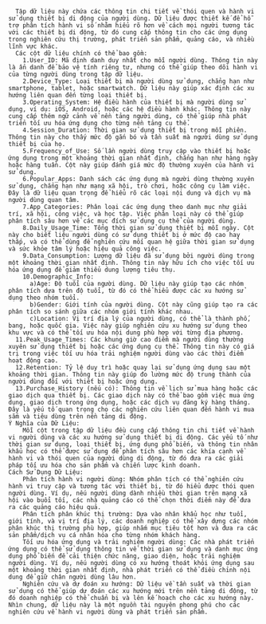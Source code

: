       Tập dữ liệu này chứa các thông tin chi tiết về thói quen và hành vi sử dụng thiết bị di động của người dùng. Dữ liệu được thiết kế để hỗ trợ phân tích hành vi số nhằm hiểu rõ hơn về cách mọi người tương tác với các thiết bị di động, từ đó cung cấp thông tin cho các ứng dụng trong nghiên cứu thị trường, phát triển sản phẩm, quảng cáo, và nhiều lĩnh vực khác.
      Các cột dữ liệu chính có thể bao gồm:
        1.User_ID: Mã định danh duy nhất cho mỗi người dùng. Thông tin này là ẩn danh để bảo vệ tính riêng tư, nhưng có thể giúp theo dõi hành vi của từng người dùng trong tập dữ liệu.
        2.Device_Type: Loại thiết bị mà người dùng sử dụng, chẳng hạn như smartphone, tablet, hoặc smartwatch. Dữ liệu này giúp xác định các xu hướng liên quan đến từng loại thiết bị.
        3.Operating_System: Hệ điều hành của thiết bị mà người dùng sử dụng, ví dụ: iOS, Android, hoặc các hệ điều hành khác. Thông tin này cung cấp thêm ngữ cảnh về nền tảng người dùng, có thể giúp nhà phát triển tối ưu hóa ứng dụng cho từng nền tảng cụ thể.
        4.Session_Duration: Thời gian sử dụng thiết bị trong mỗi phiên. Thông tin này cho thấy mức độ gắn bó và tần suất mà người dùng sử dụng thiết bị của họ.
        5.Frequency_of_Use: Số lần người dùng truy cập vào thiết bị hoặc ứng dụng trong một khoảng thời gian nhất định, chẳng hạn như hàng ngày hoặc hàng tuần. Cột này giúp đánh giá mức độ thường xuyên của hành vi sử dụng.
        6.Popular_Apps: Danh sách các ứng dụng mà người dùng thường xuyên sử dụng, chẳng hạn như mạng xã hội, trò chơi, hoặc công cụ làm việc. Đây là dữ liệu quan trọng để hiểu rõ các loại nội dung và dịch vụ mà người dùng quan tâm.
        7.App_Categories: Phân loại các ứng dụng theo danh mục như giải trí, xã hội, công việc, và học tập. Việc phân loại này có thể giúp phân tích sâu hơn về các mục đích sử dụng cụ thể của người dùng.
        8.Daily_Usage_Time: Tổng thời gian sử dụng thiết bị mỗi ngày. Cột này cho biết liệu người dùng có sử dụng thiết bị ở mức độ cao hay thấp, và có thể dùng để nghiên cứu mối quan hệ giữa thời gian sử dụng và sức khỏe tâm lý hoặc hiệu quả công việc.
        9.Data_Consumption: Lượng dữ liệu đã sử dụng bởi người dùng trong một khoảng thời gian nhất định. Thông tin này hữu ích cho việc tối ưu hóa ứng dụng để giảm thiểu dung lượng tiêu thụ.
        10.Demographic_Info:
          a)Age: Độ tuổi của người dùng. Dữ liệu này giúp tạo các nhóm phân tích dựa trên độ tuổi, từ đó có thể hiểu được các xu hướng sử dụng theo nhóm tuổi.
          b)Gender: Giới tính của người dùng. Cột này cũng giúp tạo ra các phân tích so sánh giữa các nhóm giới tính khác nhau.
          c)Location: Vị trí địa lý của người dùng, có thể là thành phố, bang, hoặc quốc gia. Việc này giúp nghiên cứu xu hướng sử dụng theo khu vực và có thể tối ưu hóa nội dung phù hợp với từng địa phương.
      11.Peak_Usage_Times: Các khung giờ cao điểm mà người dùng thường xuyên sử dụng thiết bị hoặc các ứng dụng cụ thể. Thông tin này có giá trị trong việc tối ưu hóa trải nghiệm người dùng vào các thời điểm hoạt động cao.
      12.Retention: Tỷ lệ duy trì hoặc quay lại sử dụng ứng dụng sau một khoảng thời gian. Thông tin này giúp đo lường mức độ trung thành của người dùng đối với thiết bị hoặc ứng dụng.
      13.Purchase_History (nếu có): Thông tin về lịch sử mua hàng hoặc các giao dịch qua thiết bị. Các giao dịch này có thể bao gồm việc mua ứng dụng, giao dịch trong ứng dụng, hoặc các dịch vụ đăng ký hàng tháng. Đây là yếu tố quan trọng cho các nghiên cứu liên quan đến hành vi mua sắm và tiêu dùng trên nền tảng di động.
    Ý Nghĩa của Dữ Liệu:
        Mỗi cột trong tập dữ liệu đều cung cấp thông tin chi tiết về hành vi người dùng và các xu hướng sử dụng thiết bị di động. Các yếu tố như thời gian sử dụng, loại thiết bị, ứng dụng phổ biến, và thông tin nhân khẩu học có thể được sử dụng để phân tích sâu hơn các khía cạnh về hành vi và thói quen của người dùng di động, từ đó đưa ra các giải pháp tối ưu hóa cho sản phẩm và chiến lược kinh doanh.
    Cách Sử Dụng Dữ Liệu:
        Phân tích hành vi người dùng: Nhóm phân tích có thể nghiên cứu hành vi truy cập và tương tác với thiết bị, từ đó hiểu được thói quen người dùng. Ví dụ, nếu người dùng dành nhiều thời gian trên mạng xã hội vào buổi tối, các nhà quảng cáo có thể chọn thời điểm này để đưa ra các quảng cáo hiệu quả.
        Phân tích phân khúc thị trường: Dựa vào nhân khẩu học như tuổi, giới tính, và vị trí địa lý, các doanh nghiệp có thể xây dựng các nhóm phân khúc thị trường phù hợp, giúp nhắm mục tiêu tốt hơn và đưa ra các sản phẩm/dịch vụ cá nhân hóa cho từng nhóm khách hàng.
        Tối ưu hóa ứng dụng và trải nghiệm người dùng: Các nhà phát triển ứng dụng có thể sử dụng thông tin về thời gian sử dụng và danh mục ứng dụng phổ biến để cải thiện chức năng, giao diện, hoặc trải nghiệm người dùng. Ví dụ, nếu người dùng có xu hướng thoát khỏi ứng dụng sau một khoảng thời gian nhất định, nhà phát triển có thể điều chỉnh nội dung để giữ chân người dùng lâu hơn.
        Nghiên cứu và dự đoán xu hướng: Dữ liệu về tần suất và thời gian sử dụng có thể giúp dự đoán các xu hướng mới trên nền tảng di động, từ đó doanh nghiệp có thể chuẩn bị và lên kế hoạch cho các xu hướng này.
    Nhìn chung, dữ liệu này là một nguồn tài nguyên phong phú cho các nghiên cứu về hành vi người dùng và phát triển sản phẩm.
